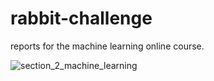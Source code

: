 # rabbit-challenge
reports for the machine learning online course.

![section_2_machine_learning](section_2_machine_learning/html)
